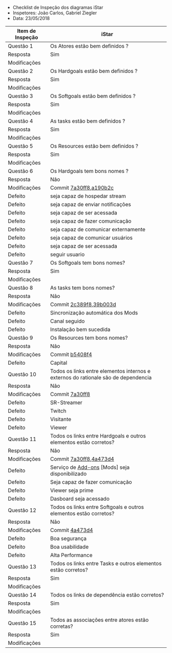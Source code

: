 * Checklist de Inspeção dos diagramas iStar
* Inspetores: João Carlos, Gabriel Ziegler
* Data: 23/05/2018

|Item de Inspeção|iStar|
|------|-------|
Questão 1|Os Atores estão bem definidos ?|
Resposta| Sim|
Modificações|
Questão 2|Os Hardgoals estão bem definidos ?|
Resposta| Sim|
Modificações|
Questão 3|Os Softgoals estão bem definidos ?|
Resposta| Sim|
Modificações|
Questão 4|As tasks estão bem definidos ?|
Resposta| Sim|
Modificações|
Questão 5|Os Resources estão bem definidos ?|
Resposta| Sim|
Modificações|
Questão 6|Os Hardgoals tem bons nomes ?|
Resposta| Não|
Modificações|Commit [7a30ff8](_compare/7a30ff8),[a190b2c](_compare/a190b2c)|
Defeito| seja capaz de hospedar stream|
Defeito|seja capaz de enviar notificações|
Defeito|seja capaz de ser acessada|
Defeito|seja capaz de fazer comunicação|
Defeito|seja capaz de comunicar externamente|
Defeito|seja capaz de comunicar usuários|
Defeito|seja capaz de ser acessada|
Defeito|seguir usuario|
Questão 7|Os Softgoals tem bons nomes?|
Resposta| Sim|
Modificações|
Questão 8|As tasks tem bons nomes?|
Resposta| Não|
Modificações|Commit [2c389f8](_compare/2c389f8),[39b003d](_compare/39b003d)
Defeito|Sincronização automática dos Mods|
Defeito|Canal seguido|
Defeito|Instalação bem sucedida|
Questão 9|Os Resources tem bons nomes?|
Resposta|Não|
Modificações|Commit [b5408f4](_compare)|
Defeito|Capital|
Questão 10|Todos os links entre elementos internos e externos do rationale são de dependencia|
Resposta| Não|
Modificações|Commit [7a30ff8](_compare/7a30ff8)|
Defeito|SR-Streamer
Defeito|Twitch
Defeito|Visitante
Defeito|Viewer
Questão 11|Todos os links entre Hardgoals e outros elementos estão corretos?|
Resposta|Não|
Modificações|Commit [7a30ff8](_compare/7a30ff8),[4a473d4](_compare/4a473d4)|
Defeito|Serviço de [Add-ons](Mods) [Mods] seja disponibilizado|
Defeito|Seja capaz de fazer comunicação|
Defeito|Viewer seja prime|
Defeito|Dasboard seja acessado|
Questão 12|Todos os links entre Softgoals e outros elementos estão corretos?|
Resposta|Não|
Modificações|Commit [4a473d4](_compare/4a473d4)
Defeito|Boa segurança|
Defeito|Boa usabilidade|
Defeito|Alta Performance|
Questão 13|Todos os links entre Tasks e outros elementos estão corretos?|
Resposta| Sim|
Modificações|
Questão 14|Todos os links de dependência estão corretos?|
Resposta| Sim|
Modificações|
Questão 15|Todos as associações entre atores estão corretas?|
Resposta| Sim|
Modificações|